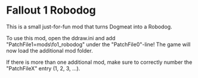 # Fallout 1 Robodog

This is a small just-for-fun mod that turns Dogmeat into a Robodog.

To use this mod, open the ddraw.ini and add "PatchFile1=mods\fo1_robodog" under the "PatchFile0"-line!
The game will now load the additional mod folder.

If there is more than one additional mod, make sure to correctly number the "PatchFileX" entry (1, 2, 3, ...).
